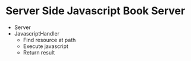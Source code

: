 # Server Side Javascript Book Server #

* Server
* JavascriptHandler
  * Find resource at path
  * Execute javascript
  * Return result